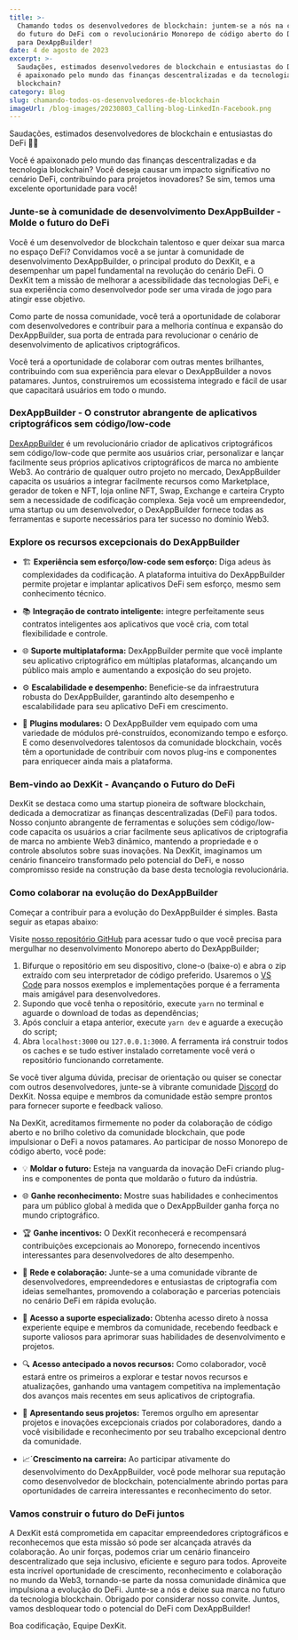 ```yaml
---
title: >-
  Chamando todos os desenvolvedores de blockchain: juntem-se a nós na construção
  do futuro do DeFi com o revolucionário Monorepo de código aberto do DexKit
  para DexAppBuilder!
date: 4 de agosto de 2023
excerpt: >-
  Saudações, estimados desenvolvedores de blockchain e entusiastas do DeFi! Você
  é apaixonado pelo mundo das finanças descentralizadas e da tecnologia
  blockchain?
category: Blog
slug: chamando-todos-os-desenvolvedores-de-blockchain
imageUrl: /blog-images/20230803_Calling-blog-LinkedIn-Facebook.png
---
```

Saudações, estimados desenvolvedores de blockchain e entusiastas do DeFi 🙋‍♂️

Você é apaixonado pelo mundo das finanças descentralizadas e da tecnologia blockchain? Você deseja causar um impacto significativo no cenário DeFi, contribuindo para projetos inovadores? Se sim, temos uma excelente oportunidade para você!

### Junte-se à comunidade de desenvolvimento DexAppBuilder - Molde o futuro do DeFi

Você é um desenvolvedor de blockchain talentoso e quer deixar sua marca no espaço DeFi? Convidamos você a se juntar à comunidade de desenvolvimento DexAppBuilder, o principal produto do DexKit, e a desempenhar um papel fundamental na revolução do cenário DeFi. O DexKit tem a missão de melhorar a acessibilidade das tecnologias DeFi, e sua experiência como desenvolvedor pode ser uma virada de jogo para atingir esse objetivo.

Como parte de nossa comunidade, você terá a oportunidade de colaborar com desenvolvedores e contribuir para a melhoria contínua e expansão do DexAppBuilder, sua porta de entrada para revolucionar o cenário de desenvolvimento de aplicativos criptográficos.

Você terá a oportunidade de colaborar com outras mentes brilhantes, contribuindo com sua experiência para elevar o DexAppBuilder a novos patamares. Juntos, construiremos um ecossistema integrado e fácil de usar que capacitará usuários em todo o mundo.

### DexAppBuilder - O construtor abrangente de aplicativos criptográficos sem código/low-code

[DexAppBuilder](https://dexappbuilder.dexkit.com/) é um revolucionário criador de aplicativos criptográficos sem código/low-code que permite aos usuários criar, personalizar e lançar facilmente seus próprios aplicativos criptográficos de marca no ambiente Web3. Ao contrário de qualquer outro projeto no mercado, DexAppBuilder capacita os usuários a integrar facilmente recursos como Marketplace, gerador de token e NFT, loja online NFT, Swap, Exchange e carteira Crypto sem a necessidade de codificação complexa. Seja você um empreendedor, uma startup ou um desenvolvedor, o DexAppBuilder fornece todas as ferramentas e suporte necessários para ter sucesso no domínio Web3.

### Explore os recursos excepcionais do DexAppBuilder

* 🏗️ **Experiência sem esforço/low-code sem esforço:** Diga adeus às complexidades da codificação. A plataforma intuitiva do DexAppBuilder permite projetar e implantar aplicativos DeFi sem esforço, mesmo sem conhecimento técnico.

* 📚 **Integração de contrato inteligente:** integre perfeitamente seus contratos inteligentes aos aplicativos que você cria, com total flexibilidade e controle.

* 🌐 **Suporte multiplataforma:** DexAppBuilder permite que você implante seu aplicativo criptográfico em múltiplas plataformas, alcançando um público mais amplo e aumentando a exposição do seu projeto.

* ⚙️ **Escalabilidade e desempenho:** Beneficie-se da infraestrutura robusta do DexAppBuilder, garantindo alto desempenho e escalabilidade para seu aplicativo DeFi em crescimento.

* 🧩 **Plugins modulares:** O DexAppBuilder vem equipado com uma variedade de módulos pré-construídos, economizando tempo e esforço. E como desenvolvedores talentosos da comunidade blockchain, vocês têm a oportunidade de contribuir com novos plug-ins e componentes para enriquecer ainda mais a plataforma.

### Bem-vindo ao DexKit - Avançando o Futuro do DeFi

DexKit se destaca como uma startup pioneira de software blockchain, dedicada a democratizar as finanças descentralizadas (DeFi) para todos. Nosso conjunto abrangente de ferramentas e soluções sem código/low-code capacita os usuários a criar facilmente seus aplicativos de criptografia de marca no ambiente Web3 dinâmico, mantendo a propriedade e o controle absolutos sobre suas inovações. Na DexKit, imaginamos um cenário financeiro transformado pelo potencial do DeFi, e nosso compromisso reside na construção da base desta tecnologia revolucionária.

### Como colaborar na evolução do DexAppBuilder

Começar a contribuir para a evolução do DexAppBuilder é simples. Basta seguir as etapas abaixo:

Visite [nosso repositório GitHub](https://github.com/DexKit/dexkit-open-monorepo) para acessar tudo o que você precisa para mergulhar no desenvolvimento Monorepo aberto do DexAppBuilder;

1. Bifurque o repositório em seu dispositivo, clone-o (baixe-o) e abra o zip extraído com seu interpretador de código preferido. Usaremos o [VS Code](https://code.visualstudio.com/download) para nossos exemplos e implementações porque é a ferramenta mais amigável para desenvolvedores.
2. Supondo que você tenha o repositório, execute `yarn` no terminal e aguarde o download de todas as dependências;
3. Após concluir a etapa anterior, execute `yarn dev` e aguarde a execução do script;
4. Abra `localhost:3000` ou `127.0.0.1:3000`. A ferramenta irá construir todos os caches e se tudo estiver instalado corretamente você verá o repositório funcionando corretamente.

Se você tiver alguma dúvida, precisar de orientação ou quiser se conectar com outros desenvolvedores, junte-se à vibrante comunidade [Discord](https://discord.com/servers/dexkit-official-943552525217435649) do DexKit. Nossa equipe e membros da comunidade estão sempre prontos para fornecer suporte e feedback valioso.

Na DexKit, acreditamos firmemente no poder da colaboração de código aberto e no brilho coletivo da comunidade blockchain, que pode impulsionar o DeFi a novos patamares. Ao participar de nosso Monorepo de código aberto, você pode:

* 💡 **Moldar o futuro:** Esteja na vanguarda da inovação DeFi criando plug-ins e componentes de ponta que moldarão o futuro da indústria.

* 🌐 **Ganhe reconhecimento:** Mostre suas habilidades e conhecimentos para um público global à medida que o DexAppBuilder ganha força no mundo criptográfico.

* 🏆 **Ganhe incentivos:** O DexKit reconhecerá e recompensará contribuições excepcionais ao Monorepo, fornecendo incentivos interessantes para desenvolvedores de alto desempenho.

* 👥 **Rede e colaboração:** Junte-se a uma comunidade vibrante de desenvolvedores, empreendedores e entusiastas de criptografia com ideias semelhantes, promovendo a colaboração e parcerias potenciais no cenário DeFi em rápida evolução.

* 💬 **Acesso a suporte especializado:** Obtenha acesso direto à nossa experiente equipe e membros da comunidade, recebendo feedback e suporte valiosos para aprimorar suas habilidades de desenvolvimento e projetos.

* 🔍 **Acesso antecipado a novos recursos:** Como colaborador, você estará entre os primeiros a explorar e testar novos recursos e atualizações, ganhando uma vantagem competitiva na implementação dos avanços mais recentes em seus aplicativos de criptografia.

* 🏅 **Apresentando seus projetos:** Teremos orgulho em apresentar projetos e inovações excepcionais criados por colaboradores, dando a você visibilidade e reconhecimento por seu trabalho excepcional dentro da comunidade.

* 📈´**Crescimento na carreira:** Ao participar ativamente do desenvolvimento do DexAppBuilder, você pode melhorar sua reputação como desenvolvedor de blockchain, potencialmente abrindo portas para oportunidades de carreira interessantes e reconhecimento do setor.

### Vamos construir o futuro do DeFi juntos

A DexKit está comprometida em capacitar empreendedores criptográficos e reconhecemos que esta missão só pode ser alcançada através da colaboração. Ao unir forças, podemos criar um cenário financeiro descentralizado que seja inclusivo, eficiente e seguro para todos. Aproveite esta incrível oportunidade de crescimento, reconhecimento e colaboração no mundo da Web3, tornando-se parte da nossa comunidade dinâmica que impulsiona a evolução do DeFi. Junte-se a nós e deixe sua marca no futuro da tecnologia blockchain. Obrigado por considerar nosso convite. Juntos, vamos desbloquear todo o potencial do DeFi com DexAppBuilder!

Boa codificação,
Equipe DexKit.
